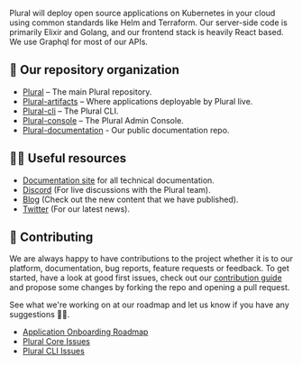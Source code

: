 Plural will deploy open source applications on Kubernetes in your cloud using common standards like Helm and Terraform.
Our server-side code is primarily Elixir and Golang, and our frontend stack is heavily React based. We use Graphql for most of our APIs.

## 👑 Our repository organization
* [Plural](https://github.com/pluralsh/plural/) – The main Plural repository.
* [Plural-artifacts](https://github.com/pluralsh/plural-artifacts/) – Where applications deployable by Plural live.
* [Plural-cli](https://github.com/pluralsh/plural-cli/) – The Plural CLI.
* [Plural-console](https://github.com/pluralsh/console/) – The Plural Admin Console.
* [Plural-documentation](https://github.com/pluralsh/documentation) - Our public documentation repo.

## 👩‍💻 Useful resources
* [Documentation site](https://docs.plural.sh/) for all technical documentation.
* [Discord](https://discord.gg/CKc2kfeXxQ) (For live discussions with the Plural team).
* [Blog](https://www.plural.sh/blog/) (Check out the new content that we have published).
* [Twitter](https://twitter.com/plural_sh) (For our latest news).

## 🤝 Contributing

We are always happy to have contributions to the project whether it is to our platform, documentation, bug reports, feature requests or feedback. 
To get started, have a look at good first issues, check out our [contribution guide](https://github.com/pluralsh/plural/blob/master/CONTRIBUTING.md) and propose some changes by forking the repo and opening a pull request.

See what we're working on at our roadmap and let us know if you have any suggestions 🙇‍♂️. 

* [Application Onboarding Roadmap](https://github.com/orgs/pluralsh/projects/2/views/2)
* [Plural Core Issues](https://github.com/pluralsh/plural/issues)
* [Plural CLI Issues](https://github.com/pluralsh/plural-cli/issues)
